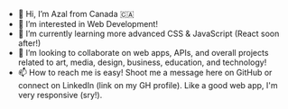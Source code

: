 - 👋 Hi, I’m Azal from Canada 🇨🇦
- 👀 I’m interested in Web Development!
- 🌱 I’m currently learning more advanced CSS & JavaScript (React soon after!)
- 💞️ I’m looking to collaborate on web apps, APIs, and overall projects related to art, media, design, business, education, and technology!
- 📫 How to reach me is easy! Shoot me a message here on GitHub or connect on LinkedIn (link on my GH profile). Like a good web app, I'm very responsive (sry!).

<!---
azalAbedi/azalAbedi is a ✨ special ✨ repository because its `README.md` (this file) appears on your GitHub profile.
You can click the Preview link to take a look at your changes.
--->
